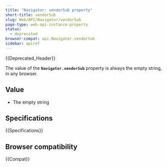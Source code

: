 ```yaml
---
title: "Navigator: vendorSub property"
short-title: vendorSub
slug: Web/API/Navigator/vendorSub
page-type: web-api-instance-property
status:
  - deprecated
browser-compat: api.Navigator.vendorSub
sidebar: apiref
---
```


{{Deprecated_Header}}

The value of the **`Navigator.vendorSub`** property is always
the empty string, in any browser.

## Value

- The empty string

## Specifications

{{Specifications}}

## Browser compatibility

{{Compat}}
